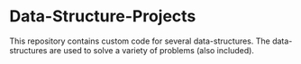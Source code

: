 # Data-Structure-Projects
This repository contains custom code for several data-structures. The data-structures are used to solve a variety of problems (also included).  
